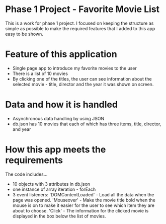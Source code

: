 # Phase 1 Project -  Favorite Movie List
This is a work for phase 1 project. I focused on keeping the structure as simple as possible to make the required features that I added to this app easy to be shown.

# Feature of this application
- Single page app to introduce my favorite movies to the user
- There is a list of 10 movies
- By clicking one of the titles, the user can see information about the selected movie - title, director and the year it was shown on screen.

# Data and how it is handled
- Asynchronous data handling by using JSON
- db.json has 10 movies that each of which has three items, title, director, and year

# How this app meets the requirements
The code includes...
- 10 objects with 3 attributes in db.json
- one instance of array iteration - forEach
- 3 event listeners: 
    'DOMContentLoaded' - Load all the data when the page was opened.
    'Mouseover' - Make the movie title bold when the mouse is on to make it easier for the user to see which item they are about to choose.
    'Click' - The information for the clicked movie is displayed in the box below the list of movies.